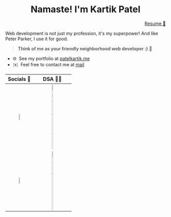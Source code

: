 <h1 align="center">Namaste!   I'm Kartik Patel </h1>
<div align="right">
  <a href="https://www.patelkartik.me/resume.pdf" target="_blank" rel="noreferrer">
      Resume 📎
  </a>
</div>

Web development is not just my profession, it's my superpower! And like Peter Parker, I use it for good.

> **Think of me as your friendly neighborhood web developer :)** 🦸
- 🌐  See my portfolio at [patelkartik.me](https://www.patelkartik.me/)
- ✉️  Feel free to contact me at [mail](mailto:kartikp2002@gmail.com)


| Socials 👥 | DSA 👨‍💻  |
|--|--|
|<div align="center"><a href="https://www.linkedin.com/in/kartik-p-patel" target="_blank" rel="noreferrer"><img src="https://raw.githubusercontent.com/danielcranney/readme-generator/main/public/icons/socials/linkedin.svg" width="12%" height="12%" /></a></div> |<div align="center"><a href="https://www.hackerrank.com/kartikp36" target="_blank" rel="noreferrer"><img src="https://raw.githubusercontent.com/rahuldkjain/github-profile-readme-generator/master/src/images/icons/Social/hackerrank.svg" alt="hackerrank" height="12%" width="12%" /></a></div>  |
| <div align="center"><a href="https://www.twitter.com/kartikp36" target="_blank" rel="noreferrer"><img src="https://raw.githubusercontent.com/danielcranney/readme-generator/main/public/icons/socials/twitter.svg" width="12%" height="12%" /></a></div>| <div align="center"><a href="https://www.leetcode.com/kartikp36" target="_blank" rel="noreferrer"><img src="https://raw.githubusercontent.com/rahuldkjain/github-profile-readme-generator/master/src/images/icons/Social/leet-code.svg" alt="kartikp36" height="12%" width="12%" /></a></div> |

